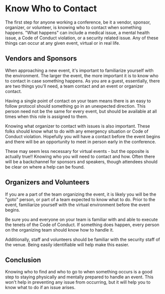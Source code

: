 # Know Who to Contact

The first step for anyone working a conference, be it a vendor, sponsor, organizer, or volunteer, is knowing who to contact when something happens. "What happens" can include a medical issue, a mental health issue, a Code of Conduct violation, or a security related issue. Any of these things can occur at any given event, virtual or in real life.

## Vendors and Sponsors

When approaching a new event, it's important to familiarize yourself with the environment. The larger the event, the more important it is to know who to contact in case something happens. As you are a guest, essentially, there are two things you'll need, a team contact and an event or organizer contact.

Having a single point of contact on your team means there is an easy to follow protocol should something go in an unexpected direction. This person need not be the same for every event, but should be available at all times when this role is assigned to them.

Knowing what organizer to contact with issues is also important. These folks should know what to do with any emergency situation or Code of Conduct violation. Hopefully you will have a contact before the event begins and there will be an opportunity to meet in person early in the conference.

These may seem less necessary for virtual events - but the opposite is actually true!! Knowing who you will need to contact and how. Often there will be a backchannel for sponsors and speakers, though attendees should be clear on where a help can be found.

## Organizers and Volunteers

If you are a part of the team organizing the event, it is likely you will be the "goto" person, or part of a team expected to know what to do. Prior to the event, familiarize yourself with the virtual environment before the event begins. 

Be sure you and everyone on your team is familiar with and able to execute the tenets of the Code of Conduct. If something does happen, every person on the organizing team should know how to handle it.

Additionally, staff and volunteers should be familiar with the security staff of the venue. Being easily identifiable will help make this easier.

## Conclusion

Knowing who to find and who to go to when something occurs is a good step to staying physically and mentally prepared to handle an event. This won't help in preventing any issue from occurring, but it will help you to know what to do if an issue arises.

